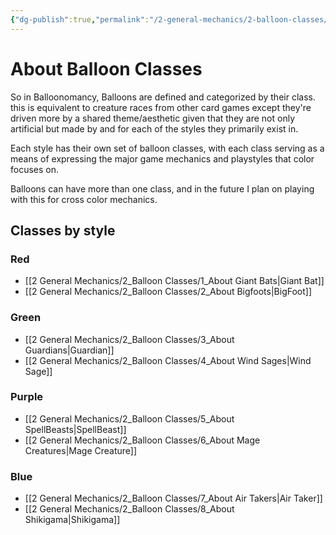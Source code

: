 ```yaml
---
{"dg-publish":true,"permalink":"/2-general-mechanics/2-balloon-classes/0-about-balloon-classes/"}
---
```


# About Balloon Classes

So in Balloonomancy, Balloons are defined and categorized by their class. this is equivalent to creature races from other card games except they're driven more by a shared theme/aesthetic given that they are not only artificial but made by and for each of the styles they primarily exist in.

Each style has their own set of balloon classes, with each class serving as a means of expressing the major game mechanics and playstyles that color focuses on.

Balloons can have more than one class, and in the future I plan on playing with this for cross color mechanics.

## Classes by style
### Red
- [[2 General Mechanics/2_Balloon Classes/1_About Giant Bats\|Giant Bat]]
- [[2 General Mechanics/2_Balloon Classes/2_About Bigfoots\|BigFoot]]

### Green
- [[2 General Mechanics/2_Balloon Classes/3_About Guardians\|Guardian]]
- [[2 General Mechanics/2_Balloon Classes/4_About Wind Sages\|Wind Sage]]

### Purple
- [[2 General Mechanics/2_Balloon Classes/5_About SpellBeasts\|SpellBeast]]
- [[2 General Mechanics/2_Balloon Classes/6_About Mage Creatures\|Mage Creature]]

### Blue
- [[2 General Mechanics/2_Balloon Classes/7_About Air Takers\|Air Taker]]
- [[2 General Mechanics/2_Balloon Classes/8_About Shikigama\|Shikigama]]